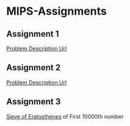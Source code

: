 # MIPS-Assignments

## Assignment 1
[Problem Description Url](https://www.informatics.ge/problem/433)

## Assignment 2
[Problem Description Url](https://informatics.ge/problem/179)

## Assignment 3
[Sieve of Eratosthenes](https://en.wikipedia.org/wiki/Sieve_of_Eratosthenes) of First 10000th number
